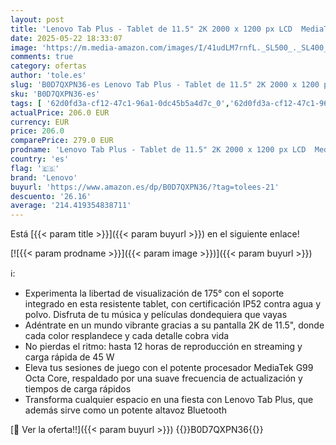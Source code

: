 ```yaml
---
layout: post
title: 'Lenovo Tab Plus - Tablet de 11.5" 2K 2000 x 1200 px LCD  MediaTek Helio G99 Octa Core  8GB RAM  128GB  90 Hz  8 Altavoces JBL Dolby Atmos  WiFi 5 + Bluetooth 5.2  Android 14  - Color Gris Luna'
date: 2025-05-22 18:33:07
image: 'https://m.media-amazon.com/images/I/41udLM7rnfL._SL500_._SL400_.jpg'
comments: true
category: ofertas
author: 'tole.es'
slug: 'B0D7QXPN36-es Lenovo Tab Plus - Tablet de 11.5" 2K 2000 x 1200 px LCD...'
sku: 'B0D7QXPN36-es'
tags: [ '62d0fd3a-cf12-47c1-96a1-0dc45b5a4d7c_0','62d0fd3a-cf12-47c1-96a1-0dc45b5a4d7c_4501','Arborist Merchandising Root','Informática','Self Service','Special Features Stores','Tablets','Vuelta al cole: Informática','android','lenovo','🇪🇸', ]
actualPrice: 206.0 EUR
currency: EUR
price: 206.0
comparePrice: 279.0 EUR
prodname: 'Lenovo Tab Plus - Tablet de 11.5" 2K 2000 x 1200 px LCD  MediaTek Helio G99 Octa Core  8GB RAM  128GB  90 Hz  8 Altavoces JBL Dolby Atmos  WiFi 5 + Bluetooth 5.2  Android 14  - Color Gris Luna'
country: 'es'
flag: '🇪🇸'
brand: 'Lenovo'
buyurl: 'https://www.amazon.es/dp/B0D7QXPN36/?tag=tolees-21'
descuento: '26.16'
average: '214.419354838711'
---
```


Está [{{< param title >}}]({{< param buyurl >}}) en el siguiente enlace!

[![{{< param prodname >}}]({{< param image >}})]({{< param buyurl >}})

ℹ️:

- Experimenta la libertad de visualización de 175° con el soporte integrado en esta resistente tablet, con certificación IP52 contra agua y polvo. Disfruta de tu música y películas dondequiera que vayas
- Adéntrate en un mundo vibrante gracias a su pantalla 2K de 11.5", donde cada color resplandece y cada detalle cobra vida
- No pierdas el ritmo: hasta 12 horas de reproducción en streaming y carga rápida de 45 W
- Eleva tus sesiones de juego con el potente procesador MediaTek G99 Octa Core, respaldado por una suave frecuencia de actualización y tiempos de carga rápidos
- Transforma cualquier espacio en una fiesta con Lenovo Tab Plus, que además sirve como un potente altavoz Bluetooth

[🛒 Ver la oferta!!]({{< param buyurl >}})
{{<world>}}B0D7QXPN36{{</world>}}
